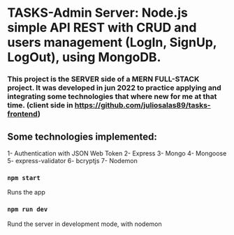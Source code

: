 # TASKS-Admin Server: Node.js simple API REST with CRUD and users management (LogIn, SignUp, LogOut), using MongoDB.

### This project is the SERVER side of a MERN FULL-STACK project. It was developed in jun 2022 to practice applying and integrating some technologies that where new for me at that time. (client side in https://github.com/juliosalas89/tasks-frontend)

## Some technologies implemented:
1- Authentication with JSON Web Token
2- Express
3- Mongo
4- Mongoose
5- express-validator
6- bcryptjs
7- Nodemon


### `npm start`

Runs the app

### `npm run dev`

Rund the server in development mode, with nodemon
